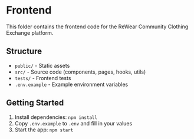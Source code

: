 # Frontend

This folder contains the frontend code for the ReWear Community Clothing Exchange platform.

## Structure
- `public/` - Static assets
- `src/` - Source code (components, pages, hooks, utils)
- `tests/` - Frontend tests
- `.env.example` - Example environment variables

## Getting Started
1. Install dependencies: `npm install`
2. Copy `.env.example` to `.env` and fill in your values
3. Start the app: `npm start` 